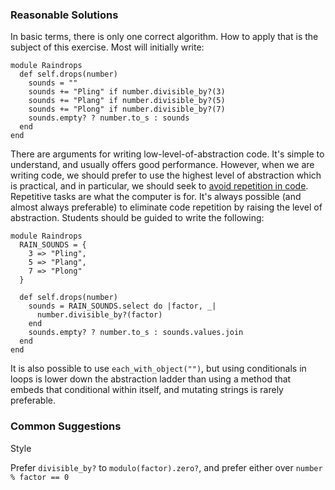 ### Reasonable Solutions

In basic terms, there is only one correct algorithm. How to apply that is the subject of this exercise. Most will initially write:

```crystal
module Raindrops
  def self.drops(number)
    sounds = ""
    sounds += "Pling" if number.divisible_by?(3)
    sounds += "Plang" if number.divisible_by?(5)
    sounds += "Plong" if number.divisible_by?(7)
    sounds.empty? ? number.to_s : sounds
  end
end
```

There are arguments for writing low-level-of-abstraction code. It's simple to understand, and usually offers good performance. However, when we are writing code, we should prefer to use the highest level of abstraction which is practical, and in particular, we should seek to [avoid repetition in code][DRY]. Repetitive tasks are what the computer is for. It's always possible (and almost always preferable) to eliminate code repetition by raising the level of abstraction. Students should be guided to write the following:

```crystal
module Raindrops
  RAIN_SOUNDS = {
    3 => "Pling",
    5 => "Plang",
    7 => "Plong"
  }

  def self.drops(number)
    sounds = RAIN_SOUNDS.select do |factor, _|
      number.divisible_by?(factor)
    end
    sounds.empty? ? number.to_s : sounds.values.join
  end
end
```
It is also possible to use `each_with_object("")`, but using conditionals in loops is lower down the abstraction ladder than using a method that embeds that conditional within itself, and mutating strings is rarely preferable.

### Common Suggestions
Style

Prefer `divisible_by?` to `modulo(factor).zero?`, and prefer either over `number % factor == 0`

[DRY]: https://deviq.com/don-t-repeat-yourself/

